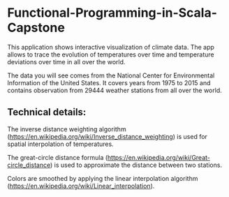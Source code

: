 # Functional-Programming-in-Scala-Capstone

This application shows interactive visualization of climate data. The app allows to trace the evolution of temperatures over time and temperature deviations over time in all over the world.


The data you will see comes from the National Center for Environmental Information of the United States. It covers years from 1975 to 2015 and contains observation from 29444 weather stations from all over the world.

## Technical details:

The inverse distance weighting algorithm (https://en.wikipedia.org/wiki/Inverse_distance_weighting) is used for spatial interpolation of temperatures.

The great-circle distance formula (https://en.wikipedia.org/wiki/Great-circle_distance) is used to approximate the distance between two stations.

Colors are smoothed by applying the linear interpolation algorithm (https://en.wikipedia.org/wiki/Linear_interpolation).
